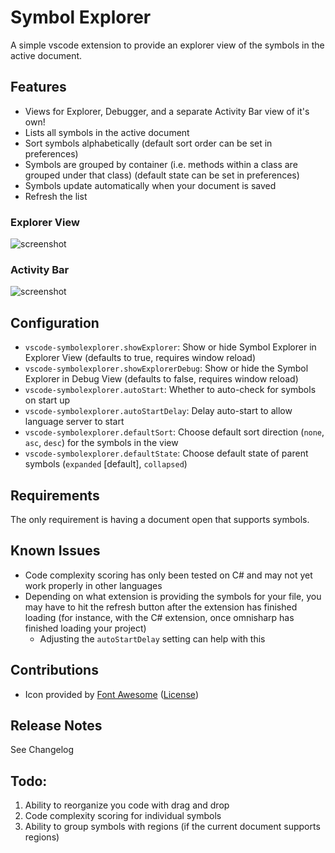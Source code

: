 # Symbol Explorer

A simple vscode extension to provide an explorer view of the symbols in the active document.

## Features

- Views for Explorer, Debugger, and a separate Activity Bar view of it's own!
- Lists all symbols in the active document
- Sort symbols alphabetically (default sort order can be set in preferences)
- Symbols are grouped by container (i.e. methods within a class are grouped under that class) (default state can be set in preferences)
- Symbols update automatically when your document is saved
- Refresh the list

### Explorer View

![screenshot](screenshots/_Extension_Development_Host__-_extension_ts_—_vscode-azureappservice.png)

### Activity Bar

![screenshot](screenshots/_Extension_Development_Host__-_Startup_cs_—_symbolexplorer-screenshot-project.png)

## Configuration

- `vscode-symbolexplorer.showExplorer`: Show or hide Symbol Explorer in Explorer View (defaults to true, requires window reload)
- `vscode-symbolexplorer.showExplorerDebug`: Show or hide the Symbol Explorer in Debug View (defaults to false, requires window reload)
- `vscode-symbolexplorer.autoStart`: Whether to auto-check for symbols on start up
- `vscode-symbolexplorer.autoStartDelay`: Delay auto-start to allow language server to start
- `vscode-symbolexplorer.defaultSort`: Choose default sort direction (`none`, `asc`, `desc`) for the symbols in the view
- `vscode-symbolexplorer.defaultState`: Choose default state of parent symbols (`expanded` [default], `collapsed`)

## Requirements

The only requirement is having a document open that supports symbols.

## Known Issues

- Code complexity scoring has only been tested on C# and may not yet work properly in other languages
- Depending on what extension is providing the symbols for your file, you may have to hit the refresh button after the extension has finished loading (for instance, with the C# extension, once omnisharp has finished loading your project)
    - Adjusting the `autoStartDelay` setting can help with this

## Contributions

- Icon provided by [Font Awesome](https://fontawesome.com/icons/space-shuttle?style=solid) ([License](https://fontawesome.com/license))

## Release Notes

See Changelog

## Todo:

1. Ability to reorganize you code with drag and drop
1. Code complexity scoring for individual symbols
1. Ability to group symbols with regions (if the current document supports regions)
